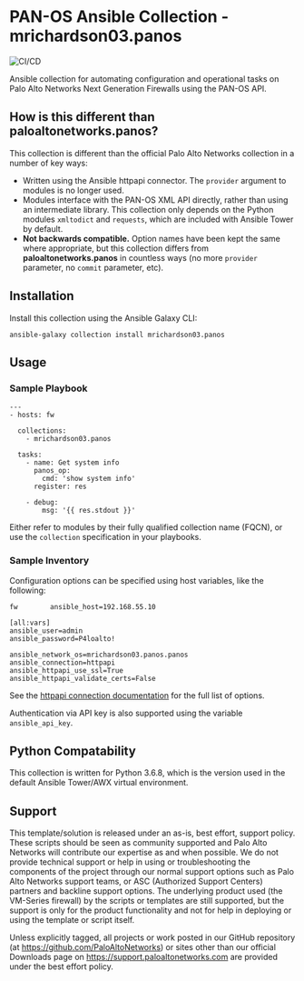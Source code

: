 # PAN-OS Ansible Collection - mrichardson03.panos

![CI/CD](https://github.com/mrichardson03/mrichardson03.panos/workflows/CI/CD/badge.svg)

Ansible collection for automating configuration and operational tasks on
Palo Alto Networks Next Generation Firewalls using the PAN-OS API.

## How is this different than paloaltonetworks.panos?

This collection is different than the official Palo Alto Networks collection in
a number of key ways:

- Written using the Ansible httpapi connector. The `provider` argument to
  modules is no longer used.
- Modules interface with the PAN-OS XML API directly, rather than using an
  intermediate library. This collection only depends on the Python modules
  `xmltodict` and `requests`, which are included with Ansible Tower by default.
- **Not backwards compatible.** Option names have been kept the same where
  appropriate, but this collection differs from **paloaltonetworks.panos** in
  countless ways (no more `provider` parameter, no `commit` parameter, etc).

## Installation

Install this collection using the Ansible Galaxy CLI:

```
ansible-galaxy collection install mrichardson03.panos
```

## Usage

### Sample Playbook

```
---
- hosts: fw

  collections:
    - mrichardson03.panos

  tasks:
    - name: Get system info
      panos_op:
        cmd: 'show system info'
      register: res

    - debug:
        msg: '{{ res.stdout }}'
```

Either refer to modules by their fully qualified collection name (FQCN), or use
the `collection` specification in your playbooks.

### Sample Inventory

Configuration options can be specified using host variables, like the following:

```
fw        ansible_host=192.168.55.10

[all:vars]
ansible_user=admin
ansible_password=P4loalto!

ansible_network_os=mrichardson03.panos.panos
ansible_connection=httpapi
ansible_httpapi_use_ssl=True
ansible_httpapi_validate_certs=False
```

See the [httpapi connection documentation](https://docs.ansible.com/ansible/latest/collections/ansible/netcommon/httpapi_connection.html) for the full list of options.

Authentication via API key is also supported using the variable
`ansible_api_key`.

## Python Compatability

This collection is written for Python 3.6.8, which is the version used in the
default Ansible Tower/AWX virtual environment.

## Support

This template/solution is released under an as-is, best effort, support
policy. These scripts should be seen as community supported and Palo
Alto Networks will contribute our expertise as and when possible. We do
not provide technical support or help in using or troubleshooting the
components of the project through our normal support options such as
Palo Alto Networks support teams, or ASC (Authorized Support Centers)
partners and backline support options. The underlying product used (the
VM-Series firewall) by the scripts or templates are still supported, but
the support is only for the product functionality and not for help in
deploying or using the template or script itself.

Unless explicitly tagged, all projects or work posted in our GitHub
repository (at <https://github.com/PaloAltoNetworks>) or sites other
than our official Downloads page on <https://support.paloaltonetworks.com>
are provided under the best effort policy.
